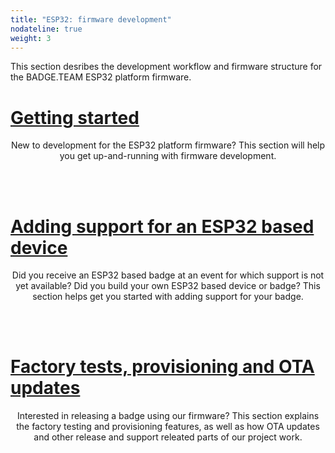 ```yaml
---
title: "ESP32: firmware development"
nodateline: true
weight: 3
---
```


This section desribes the development workflow and firmware structure for the BADGE.TEAM ESP32 platform firmware.

# [<i class="fa fa-code" aria-hidden="true"></i> Getting started](getting-started)

<p style="text-align: center;">New to development for the ESP32 platform firmware? This section will help you get up-and-running with firmware development.</p>
<br /><br />

# [<i class="fa fa-plus-circle" aria-hidden="true"></i> Adding support for an ESP32 based device](adding-support)

<p style="text-align: center;">Did you receive an ESP32 based badge at an event for which support is not yet available? Did you build your own ESP32 based device or badge? This section helps get you started with adding support for your badge.</p>
<br /><br />

# [<i class="fa fa-industry" aria-hidden="true"></i> Factory tests, provisioning and OTA updates](factory)

<p style="text-align: center;">Interested in releasing a badge using our firmware? This section explains the factory testing and provisioning features, as well as how OTA updates and other release and support releated parts of our project work.</p>
